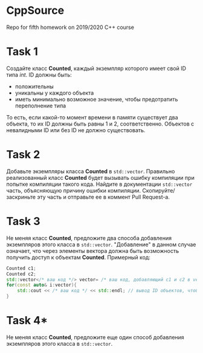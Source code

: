 # CppSource

Repo for fifth homework on 2019/2020 C++ course

# Task 1

Создайте класс **Counted**, каждый экземпляр которого имеет свой ID типа *int*. 
ID должны быть:
 - положительны
 - уникальны у каждого объекта
 - иметь минимально возможное значение, чтобы предотратить переполнение типа
 
То есть, если какой-то момент времени в памяти существует два объекта, то их ID должны быть равны 1 и 2, соответственно. Объектов с невалидными ID или без ID не должно существовать.

# Task 2

Добавьте экземпляры класса **Counted** в `std::vector`. Правильно реализованный класс **Counted** будет вызывать ошибку компиляции при попытке компиляции такого кода. Найдите в документации `std::vector` часть, объясняющую причину ошибки компиляции. Скопируйте/заскриньте эту часть и отправьте ее в коммент Pull Request-а. 

# Task 3

Не меняя класс **Counted**, предложите два способа добавления экземпляров этого класса в `std::vector`. "Добавление" в данном случае означает, что через элементы вектора должна быть возможность получить доступ к объектам **Counted**. Примерный код:
```cpp
Counted c1;
Counted c2;
std::vector</* ваш код */> vector= /* ваш код, добавляющий c1 и c2 в vector */;
for(const auto& i:vector){
    std::cout << /* ваш код */ << std::endl; // вывод ID объектов, чтобы убедиться, что все работает как надо
}
```

# Task 4*

Не меняя класс **Counted**, предложите еще один способ добавления экземпляров этого класса в `std::vector`. 
